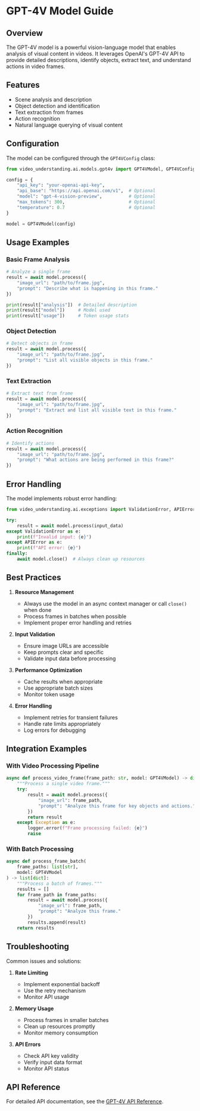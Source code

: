 # GPT-4V Model Guide

## Overview

The GPT-4V model is a powerful vision-language model that enables analysis of visual content in videos. It leverages OpenAI's GPT-4V API to provide detailed descriptions, identify objects, extract text, and understand actions in video frames.

## Features

- Scene analysis and description
- Object detection and identification
- Text extraction from frames
- Action recognition
- Natural language querying of visual content

## Configuration

The model can be configured through the `GPT4VConfig` class:

```python
from video_understanding.ai.models.gpt4v import GPT4VModel, GPT4VConfig

config = {
    "api_key": "your-openai-api-key",
    "api_base": "https://api.openai.com/v1",  # Optional
    "model": "gpt-4-vision-preview",          # Optional
    "max_tokens": 300,                        # Optional
    "temperature": 0.7                        # Optional
}

model = GPT4VModel(config)
```

## Usage Examples

### Basic Frame Analysis

```python
# Analyze a single frame
result = await model.process({
    "image_url": "path/to/frame.jpg",
    "prompt": "Describe what is happening in this frame."
})

print(result["analysis"])  # Detailed description
print(result["model"])     # Model used
print(result["usage"])     # Token usage stats
```

### Object Detection

```python
# Detect objects in frame
result = await model.process({
    "image_url": "path/to/frame.jpg",
    "prompt": "List all visible objects in this frame."
})
```

### Text Extraction

```python
# Extract text from frame
result = await model.process({
    "image_url": "path/to/frame.jpg",
    "prompt": "Extract and list all visible text in this frame."
})
```

### Action Recognition

```python
# Identify actions
result = await model.process({
    "image_url": "path/to/frame.jpg",
    "prompt": "What actions are being performed in this frame?"
})
```

## Error Handling

The model implements robust error handling:

```python
from video_understanding.ai.exceptions import ValidationError, APIError

try:
    result = await model.process(input_data)
except ValidationError as e:
    print(f"Invalid input: {e}")
except APIError as e:
    print(f"API error: {e}")
finally:
    await model.close()  # Always clean up resources
```

## Best Practices

1. **Resource Management**
   - Always use the model in an async context manager or call `close()` when done
   - Process frames in batches when possible
   - Implement proper error handling and retries

2. **Input Validation**
   - Ensure image URLs are accessible
   - Keep prompts clear and specific
   - Validate input data before processing

3. **Performance Optimization**
   - Cache results when appropriate
   - Use appropriate batch sizes
   - Monitor token usage

4. **Error Handling**
   - Implement retries for transient failures
   - Handle rate limits appropriately
   - Log errors for debugging

## Integration Examples

### With Video Processing Pipeline

```python
async def process_video_frame(frame_path: str, model: GPT4VModel) -> dict:
    """Process a single video frame."""
    try:
        result = await model.process({
            "image_url": frame_path,
            "prompt": "Analyze this frame for key objects and actions."
        })
        return result
    except Exception as e:
        logger.error(f"Frame processing failed: {e}")
        raise
```

### With Batch Processing

```python
async def process_frame_batch(
    frame_paths: list[str],
    model: GPT4VModel
) -> list[dict]:
    """Process a batch of frames."""
    results = []
    for frame_path in frame_paths:
        result = await model.process({
            "image_url": frame_path,
            "prompt": "Analyze this frame."
        })
        results.append(result)
    return results
```

## Troubleshooting

Common issues and solutions:

1. **Rate Limiting**
   - Implement exponential backoff
   - Use the retry mechanism
   - Monitor API usage

2. **Memory Usage**
   - Process frames in smaller batches
   - Clean up resources promptly
   - Monitor memory consumption

3. **API Errors**
   - Check API key validity
   - Verify input data format
   - Monitor API status

## API Reference

For detailed API documentation, see the [GPT-4V API Reference](../api/ai/models/gpt4v.html).
